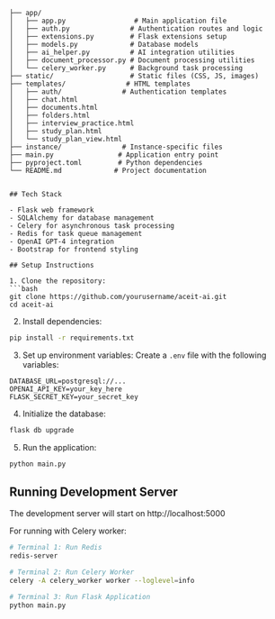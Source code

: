 ```
├── app/
│   ├── app.py                 # Main application file
│   ├── auth.py               # Authentication routes and logic
│   ├── extensions.py         # Flask extensions setup
│   ├── models.py             # Database models
│   ├── ai_helper.py          # AI integration utilities
│   ├── document_processor.py # Document processing utilities
│   └── celery_worker.py      # Background task processing
├── static/                   # Static files (CSS, JS, images)
├── templates/               # HTML templates
│   ├── auth/               # Authentication templates
│   ├── chat.html
│   ├── documents.html
│   ├── folders.html
│   ├── interview_practice.html
│   ├── study_plan.html
│   └── study_plan_view.html
├── instance/               # Instance-specific files
├── main.py                # Application entry point
├── pyproject.toml         # Python dependencies
└── README.md             # Project documentation
```
```

## Tech Stack

- Flask web framework
- SQLAlchemy for database management
- Celery for asynchronous task processing
- Redis for task queue management
- OpenAI GPT-4 integration
- Bootstrap for frontend styling

## Setup Instructions

1. Clone the repository:
```bash
git clone https://github.com/yourusername/aceit-ai.git
cd aceit-ai
```

2. Install dependencies:
```bash
pip install -r requirements.txt
```

3. Set up environment variables:
Create a `.env` file with the following variables:
```
DATABASE_URL=postgresql://...
OPENAI_API_KEY=your_key_here
FLASK_SECRET_KEY=your_secret_key
```

4. Initialize the database:
```bash
flask db upgrade
```

5. Run the application:
```bash
python main.py
```

## Running Development Server

The development server will start on http://localhost:5000

For running with Celery worker:
```bash
# Terminal 1: Run Redis
redis-server

# Terminal 2: Run Celery Worker
celery -A celery_worker worker --loglevel=info

# Terminal 3: Run Flask Application
python main.py
